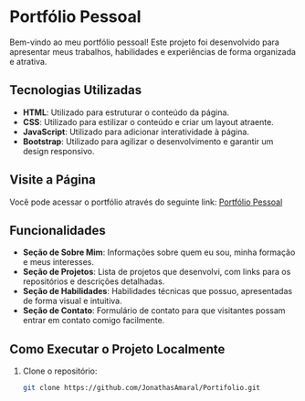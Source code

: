 # Portfólio Pessoal

Bem-vindo ao meu portfólio pessoal! Este projeto foi desenvolvido para apresentar meus trabalhos, habilidades e experiências de forma organizada e atrativa.

## Tecnologias Utilizadas

- **HTML**: Utilizado para estruturar o conteúdo da página.
- **CSS**: Utilizado para estilizar o conteúdo e criar um layout atraente.
- **JavaScript**: Utilizado para adicionar interatividade à página.
- **Bootstrap**: Utilizado para agilizar o desenvolvimento e garantir um design responsivo.

## Visite a Página

Você pode acessar o portfólio através do seguinte link: [Portfólio Pessoal](https://jonathasamaral.github.io/Portifolio/)

## Funcionalidades

- **Seção de Sobre Mim**: Informações sobre quem eu sou, minha formação e meus interesses.
- **Seção de Projetos**: Lista de projetos que desenvolvi, com links para os repositórios e descrições detalhadas.
- **Seção de Habilidades**: Habilidades técnicas que possuo, apresentadas de forma visual e intuitiva.
- **Seção de Contato**: Formulário de contato para que visitantes possam entrar em contato comigo facilmente.

## Como Executar o Projeto Localmente

1. Clone o repositório:
   ```bash
   git clone https://github.com/JonathasAmaral/Portifolio.git
